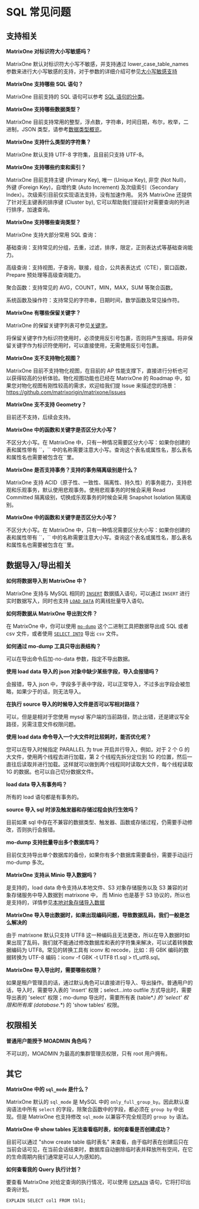# SQL 常见问题

## 支持相关

**MatrixOne 对标识符大小写敏感吗？**

MatrixOne 默认对标识符大小写不敏感，并支持通过 lower_case_table_names 参数来进行大小写敏感的支持，对于参数的详细介绍可参见[大小写敏感支持](../Reference/Variable/system-variables/lower_case_tables_name.md)

 **MatrixOne 支持哪些 SQL 语句？**

MatrixOne 目前支持的 SQL 语句可以参考 [SQL 语句的分类](../Reference/SQL-Reference/SQL-Type.md)。

**MatrixOne 支持哪些数据类型？**

MatrixOne 目前支持常用的整型，浮点数，字符串，时间日期，布尔，枚举，二进制，JSON 类型，请参考[数据类型概览](../Reference/Data-Types/data-types.md)。

**MatrixOne 支持什么类型的字符集？**

MatrixOne 默认支持 UTF-8 字符集，且目前只支持 UTF-8。

**MatrixOne 支持哪些约束和索引？**

MatrixOne 目前支持主键 (Primary Key), 唯一 (Unique Key), 非空 (Not Null)，外键 (Foreign Key)，自增约束 (Auto Increment) 及次级索引（Secondary Index）。次级索引目前仅实现语法支持，没有加速作用。
另外 MatrixOne 还提供了针对无主键表的排序键 (Cluster by), 它可以帮助我们提前针对需要查询的列进行排序，加速查询。

 **MatrixOne 支持哪些查询类型？**

MatrixOne 支持大部分常用 SQL 查询：

基础查询：支持常见的分组，去重，过滤，排序，限定，正则表达式等基础查询能力。

高级查询：支持视图，子查询，联接，组合，公共表表达式（CTE），窗口函数，Prepare 预处理等高级查询能力。

聚合函数：支持常见的 AVG，COUNT，MIN，MAX，SUM 等聚合函数。

系统函数及操作符：支持常见的字符串，日期时间，数学函数及常见操作符。

**MatrixOne 有哪些保留关键字？**

MatrixOne 的保留关键字列表可参见[关键字](../Reference/Language-Structure/keywords.md)。

将保留关键字作为标识符使用时，必须使用反引号包裹，否则将产生报错。将非保留关键字作为标识符使用时，可以直接使用，无需使用反引号包裹。

**MatrixOne 支不支持物化视图？**

MatrixOne 目前不支持物化视图，在目前的 AP 性能支撑下，直接进行分析也可以获得较高的分析体验。物化视图功能也已经在 MatrixOne 的 Roadmap 中，如果您对物化视图有刚性较高的需求，欢迎给我们提 Issue 来描述您的场景：<https://github.com/matrixorigin/matrixone/issues>

 **MatrixOne 支不支持 Geometry？**

目前还不支持，后续会支持。

**MatrixOne 中的函数和关键字是否区分大小写？**

不区分大小写。在 MatrixOne 中，只有一种情况需要区分大小写：如果你创建的表和属性带有 \`\`，\`\` 中的名称需要注意大小写。查询这个表名或属性名，那么表名和属性名也需要被包含在\`\`里。

**MatrixOne 是否支持事务？支持的事务隔离级别是什么？**

MatrixOne 支持 ACID（原子性、一致性、隔离性、持久性）的事务能力，支持悲观和乐观事务，默认使用悲观事务。使用悲观事务的时候会采用 Read Committed 隔离级别，切换成乐观事务的时候会采用 Snapshot Isolation 隔离级别。

**MatrixOne 中的函数和关键字是否区分大小写？**

不区分大小写。在 MatrixOne 中，只有一种情况需要区分大小写：如果你创建的表和属性带有 \`\`，\`\` 中的名称需要注意大小写。查询这个表名或属性名，那么表名和属性名也需要被包含在\`\`里。

## 数据导入/导出相关

**如何将数据导入到 MatrixOne 中？**

MatrixOne 支持与 MySQL 相同的 [`INSERT`](../Develop/import-data/insert-data.md) 数据插入语句，可以通过 `INSERT` 进行实时数据写入，同时也支持 [`LOAD DATA`](../Develop/import-data/bulk-load/bulk-load-overview.md) 的离线批量导入语句。

**如何将数据从 MatrixOne 导出到文件？**

在 MatrixOne 中，你可以使用 [`mo-dump`](../Develop/export-data/modump.md) 这个二进制工具把数据导出成 SQL 或者 csv 文件，或者使用 [`SELECT INTO`](../Develop/export-data/select-into-outfile.md) 导出 `csv` 文件。

 **如何通过 mo-dump 工具只导出表结构？**

可以在导出命令后加-no-data 参数，指定不导出数据。

**使用 load data 导入的 json 对象中缺少某些字段，导入会报错吗？**

会报错，导入 json 中，字段多于表中字段，可以正常导入，不过多出字段会被忽略，如果少于的话，则无法导入。

**在执行 source 导入的时候导入文件是否可以写相对路径？**

可以，但是是相对于您使用 mysql 客户端的当前路径，防止出错，还是建议写全路径，另需注意文件权限问题。

**使用 load data 命令导入一个大文件时比较耗时，能否优化呢？**

您可以在导入时候指定 PARALLEL 为 true 开启并行导入，例如，对于 2 个 G 的大文件，使用两个线程去进行加载，第 2 个线程先拆分定位到 1G 的位置，然后一直往后读取并进行加载。这样就可以做到两个线程同时读取大文件，每个线程读取 1G 的数据。也可以自己切分数据文件。

 **load data 导入有事务吗？**

所有的 load 语句都是有事务的。

**source 导入 sql 时涉及触发器和存储过程会执行生效吗？**

目前如果 sql 中存在不兼容的数据类型、触发器、函数或存储过程，仍需要手动修改，否则执行会报错。

**mo-dump 支持批量导出多个数据库吗？**

目前仅支持导出单个数据库的备份，如果你有多个数据库需要备份，需要手动运行 mo-dump 多次。

**MatrixOne 支持从 Minio 导入数据吗？**

是支持的，load data 命令支持从本地文件、S3 对象存储服务以及 S3 兼容的对象存储服务中导入数据到 matrixone 中，
而 Minio 也是基于 S3 协议的，所以也是支持的，详情参见[本地对象存储导入数据](https://docs.matrixorigin.cn/1.1.0/MatrixOne/Deploy/import-data-from-minio-to-mo/)

**MatrixOne 导入导出数据时，如果出现编码问题，导致数据乱码，我们一般是怎么解决的**

由于 matrixone 默认只支持 UTF8 这一种编码且无法更改，所以在导入数据时如果出现了乱码，我们就不能通过修改数据库和表的字符集来解决，可以试着转换数据编码为 UTF8。常见的转换工具有 iconv 和 recode，比如：将 GBK 编码的数据转换为 UTF-8 编码：iconv -f GBK -t UTF8 t1.sql > t1_utf8.sql。

**MatrixOne 导入导出时，需要哪些权限？**

如果是租户管理员的话，通过默认角色可以直接进行导入、导出操作。普通用户的话，导入时，需要导入表的 'insert' 权限；select...into outfile 方式导出时，需要导出表的 'select' 权限；mo-dump 导出时，需要所有表 (table*.*) 的 'select' 权限和所有库 (database*.*) 的 'show tables' 权限。

## 权限相关

**普通用户能授予 MOADMIN 角色吗？**

不可以的，MOADMIN 为最高的集群管理员权限，只有 root 用户拥有。

## 其它

**MatrixOne 中的 `sql_mode` 是什么？**

  MatrixOne 默认的 `sql_mode` 是 MySQL 中的 `only_full_group_by`。因此默认查询语法中所有 `select` 的字段，除聚合函数中的字段，都必须在 `group by` 中出现。但是 MatrixOne 也支持修改 `sql_mode` 以兼容不完全规范的 `group by` 语法。

**MatrixOne 中 show tables 无法查看临时表，如何查看是否创建成功？**

目前可以通过 "show create table 临时表名" 来查看，由于临时表在创建后只在当前会话可见，在当前会话结束时，数据库自动删除临时表并释放所有空间，在它的生命周期内我们通常是可以人为感知的。

**如何查看我的 Query 执行计划？**

  要查看 MatrixOne 对给定查询的执行情况，可以使用 [`EXPLAIN`](../Reference/SQL-Reference/Other/Explain/explain.md) 语句，它将打印出查询计划。

  ```
  EXPLAIN SELECT col1 FROM tbl1;
 ```
